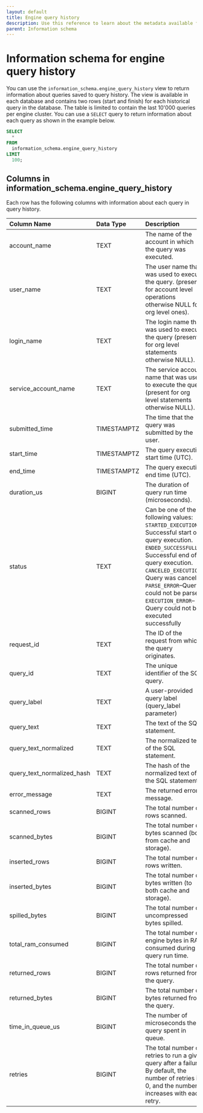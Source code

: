 ```yaml
---
layout: default
title: Engine query history
description: Use this reference to learn about the metadata available for historical queries in Firebolt.
parent: Information schema
---
```


# Information schema for engine query history

You can use the `information_schema.engine_query_history` view to return information about queries saved to query history. The view is available in each database and contains two rows (start and finish) for each historical query in the database. The table is limited to contain the last 10'000 queries per engine cluster. You can use a `SELECT` query to return information about each query as shown in the example below.

```sql
SELECT
  *
FROM
  information_schema.engine_query_history
LIMIT
  100;
```

## Columns in information_schema.engine_query_history

Each row has the following columns with information about each query in query history.

| Column Name                | Data Type   | Description                                                                                                                                                                                                                                                                                                                                  |
|:---------------------------|:------------|:---------------------------------------------------------------------------------------------------------------------------------------------------------------------------------------------------------------------------------------------------------------------------------------------------------------------------------------------|
| account_name               | TEXT        | The name of the account in which the query was executed.                                                                                                                                                                                                                                                                                     |
| user_name                  | TEXT        | The user name that was used to execute the query. (present for account level operations otherwise NULL for org level ones).                                                                                                                                                                                                                   |
| login_name                 | TEXT        | The login name that was used to execute the query (present for org level statements otherwise NULL).                                                                                                                                                                                                                                          |
| service_account_name       | TEXT        | The service account name that was used to execute the query (present for org level statements otherwise NULL).                                                                                                                                                                                                                                |
| submitted_time             | TIMESTAMPTZ | The time that the query was submitted by the user.                                                                                                                                                                                                                                                                                            |
| start_time                 | TIMESTAMPTZ | The query execution start time (UTC).                                                                                                                                                                                                                                                                                                        |
| end_time                   | TIMESTAMPTZ | The query execution end time (UTC).                                                                                                                                                                                                                                                                                                           |
| duration_us                | BIGINT      | The duration of query run time (microseconds).                                                                                                                                                                                                                                                                                               |
| status                     | TEXT        | Can be one of the following values:<br>`STARTED_EXECUTION`&ndash;Successful start of query execution.<br>`ENDED_SUCCESSFULLY`&ndash;Successful end of query execution.<br>`CANCELED_EXECUTION`&ndash;Query was canceled<br>`PARSE_ERROR`&ndash;Query could not be parsed<br>`EXECUTION_ERROR`&ndash;Query could not be executed successfully |
| request_id                 | TEXT        | The ID of the request from which the query originates.                                                                                                                                                                                                                                                                                       |
| query_id                   | TEXT        | The unique identifier of the SQL query.                                                                                                                                                                                                                                                                                                      |
| query_label                | TEXT        | A user-provided query label (query_label parameter)                                                                                                                                                                                                                                                                                            |
| query_text                 | TEXT        | The text of the SQL statement.                                                                                                                                                                                                                                                                                                                   |
| query_text_normalized      | TEXT        | The normalized text of the SQL statement.                                                                                                                                                                                                                                                                                                        |
| query_text_normalized_hash | TEXT        | The hash of the normalized text of the SQL statement.                                                                                                                                                                                                                                                                                            |
| error_message              | TEXT        | The returned error message.                                                                                                                                                                                                                                                                                                         |
| scanned_rows               | BIGINT      | The total number of rows scanned.                                                                                                                                                                                                                                                                                                            |
| scanned_bytes              | BIGINT      | The total number of bytes scanned (both from cache and storage).                                                                                                                                                                                                                                                                             |
| inserted_rows              | BIGINT      | The total number of rows written.                                                                                                                                                                                                                                                                                                            |
| inserted_bytes             | BIGINT      | The total number of bytes written (to both cache and storage).                                                                                                                                                                                                                                                                               |
| spilled_bytes              | BIGINT      | The total number of uncompressed bytes spilled.                                                                                                                                                                                                                                                                                            |
| total_ram_consumed         | BIGINT      | The total number of engine bytes in RAM consumed during query run time.                                                                                                                                                                                                                                                                     |
| returned_rows              | BIGINT      | The total number of rows returned from the query.                                                                                                                                                                                                                                                                                            |
| returned_bytes             | BIGINT      | The total number of bytes returned from the query.                                                                                                                                                                                                                                                                                           |
| time_in_queue_us           | BIGINT      | The number of microseconds the query spent in queue.                                                                                                                                                                                                                                                                                         |
| retries                    | BIGINT      | The total number of retries to run a given query after a failure. By default, the number of retries is 0, and the number increases with each retry.                                                                                                                                                                                       |

